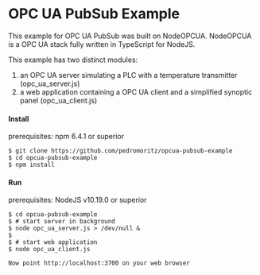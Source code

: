 OPC UA PubSub Example
=====================

This example for OPC UA PubSub was built on NodeOPCUA.
NodeOPCUA is a OPC UA stack fully written in TypeScript for NodeJS.

This example has two distinct modules:

1) an OPC UA server simulating a PLC with a temperature transmitter (opc_ua_server.js)
2) a web application containing a OPC UA client and a simplified synoptic panel (opc_ua_client.js)

#### Install

prerequisites: npm 6.4.1 or superior

    $ git clone https://github.com/pedromoritz/opcua-pubsub-example
    $ cd opcua-pubsub-example
    $ npm install

#### Run

prerequisites: NodeJS v10.19.0 or superior

    $ cd opcua-pubsub-example
    $ # start server in background
    $ node opc_ua_server.js > /dev/null &
    $
    $ # start web application
    $ node opc_ua_client.js
    
    Now point http://localhost:3700 on your web browser

